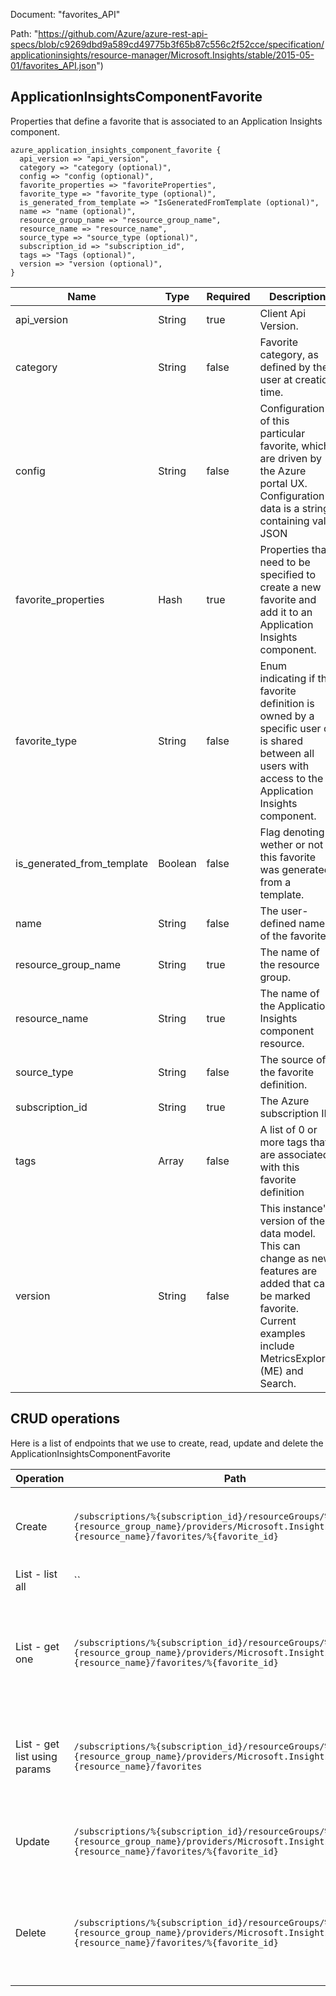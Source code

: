 Document: "favorites_API"


Path: "https://github.com/Azure/azure-rest-api-specs/blob/c9269dbd9a589cd49775b3f65b87c556c2f52cce/specification/applicationinsights/resource-manager/Microsoft.Insights/stable/2015-05-01/favorites_API.json")

## ApplicationInsightsComponentFavorite

Properties that define a favorite that is associated to an Application Insights component.

```puppet
azure_application_insights_component_favorite {
  api_version => "api_version",
  category => "category (optional)",
  config => "config (optional)",
  favorite_properties => "favoriteProperties",
  favorite_type => "favorite_type (optional)",
  is_generated_from_template => "IsGeneratedFromTemplate (optional)",
  name => "name (optional)",
  resource_group_name => "resource_group_name",
  resource_name => "resource_name",
  source_type => "source_type (optional)",
  subscription_id => "subscription_id",
  tags => "Tags (optional)",
  version => "version (optional)",
}
```

| Name        | Type           | Required       | Description       |
| ------------- | ------------- | ------------- | ------------- |
|api_version | String | true | Client Api Version. |
|category | String | false | Favorite category, as defined by the user at creation time. |
|config | String | false | Configuration of this particular favorite, which are driven by the Azure portal UX. Configuration data is a string containing valid JSON |
|favorite_properties | Hash | true | Properties that need to be specified to create a new favorite and add it to an Application Insights component. |
|favorite_type | String | false | Enum indicating if this favorite definition is owned by a specific user or is shared between all users with access to the Application Insights component. |
|is_generated_from_template | Boolean | false | Flag denoting wether or not this favorite was generated from a template. |
|name | String | false | The user-defined name of the favorite. |
|resource_group_name | String | true | The name of the resource group. |
|resource_name | String | true | The name of the Application Insights component resource. |
|source_type | String | false | The source of the favorite definition. |
|subscription_id | String | true | The Azure subscription ID. |
|tags | Array | false | A list of 0 or more tags that are associated with this favorite definition |
|version | String | false | This instance's version of the data model. This can change as new features are added that can be marked favorite. Current examples include MetricsExplorer (ME) and Search. |



## CRUD operations

Here is a list of endpoints that we use to create, read, update and delete the ApplicationInsightsComponentFavorite

| Operation | Path | Verb | Description | OperationID |
| ------------- | ------------- | ------------- | ------------- | ------------- |
|Create|`/subscriptions/%{subscription_id}/resourceGroups/%{resource_group_name}/providers/Microsoft.Insights/components/%{resource_name}/favorites/%{favorite_id}`|Put|Adds a new favorites to an Application Insights component.|Favorites_Add|
|List - list all|``||||
|List - get one|`/subscriptions/%{subscription_id}/resourceGroups/%{resource_group_name}/providers/Microsoft.Insights/components/%{resource_name}/favorites/%{favorite_id}`|Get|Get a single favorite by its FavoriteId, defined within an Application Insights component.|Favorites_Get|
|List - get list using params|`/subscriptions/%{subscription_id}/resourceGroups/%{resource_group_name}/providers/Microsoft.Insights/components/%{resource_name}/favorites`|Get|Gets a list of favorites defined within an Application Insights component.|Favorites_List|
|Update|`/subscriptions/%{subscription_id}/resourceGroups/%{resource_group_name}/providers/Microsoft.Insights/components/%{resource_name}/favorites/%{favorite_id}`|Put|Adds a new favorites to an Application Insights component.|Favorites_Add|
|Delete|`/subscriptions/%{subscription_id}/resourceGroups/%{resource_group_name}/providers/Microsoft.Insights/components/%{resource_name}/favorites/%{favorite_id}`|Delete|Remove a favorite that is associated to an Application Insights component.|Favorites_Delete|
